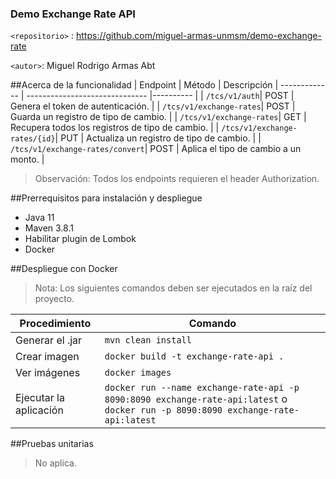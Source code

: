 ### Demo Exchange Rate API
`<repositorio>` : <https://github.com/miguel-armas-unmsm/demo-exchange-rate>

`<autor>`: Miguel Rodrigo Armas Abt

##Acerca de la funcionalidad
| Endpoint | Método | Descripción
| ------------- | ------------------------------ |---------- |
| `/tcs/v1/auth`| POST | Genera el token de autenticación. |
| `/tcs/v1/exchange-rates`| POST | Guarda un registro de tipo de cambio. |
| `/tcs/v1/exchange-rates`| GET | Recupera todos los registros de tipo de cambio. |
| `/tcs/v1/exchange-rates/{id}`| PUT | Actualiza un registro de tipo de cambio. |
| `/tcs/v1/exchange-rates/convert`| POST | Aplica el tipo de cambio a un monto. |

> Observación: Todos los endpoints requieren el header Authorization.

##Prerrequisitos para instalación y despliegue
* Java 11
* Maven 3.8.1
* Habilitar plugin de Lombok
* Docker

##Despliegue con Docker
> Nota: Los siguientes comandos deben ser ejecutados en la raíz del proyecto.

| Procedimiento | Comando
| ------------- | ------------------------------ |
| Generar el .jar | `mvn clean install` |
| Crear imagen | `docker build -t exchange-rate-api .` |
| Ver imágenes | `docker images` |
| Ejecutar la aplicación | `docker run --name exchange-rate-api -p 8090:8090 exchange-rate-api:latest`  o `docker run -p 8090:8090 exchange-rate-api:latest`|

##Pruebas unitarias
> No aplica.